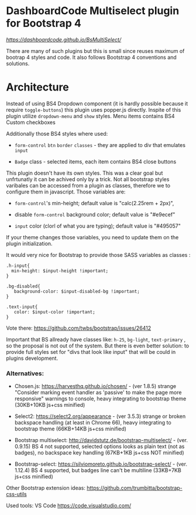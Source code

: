 # DashboardCode Multiselect plugin for Bootstrap 4
*https://dashboardcode.github.io/BsMultiSelect/*

There are many of such plugins but this is small since reuses maximum of bootrap 4 styles and code. It also follows Bootstrap 4 conventions and solutions.

# Architecture
Instead of using BS4 Dropdown component (it is hardly possible because it require `toggle-buttons`) this plugin uses popper.js directly.
Inspite of this plugin utilize `dropdown-menu` and `show` styles. Menu items contains BS4 Custom checkboxes

Additionally those BS4 styles where used:

* `form-control` `btn` `border` `classes` - they are applied to div that emulates `input`

* `Badge` class - selected items, each item contains BS4 close buttons

This plugin doesn't have its own styles. This was a clear goal but unfrtunatly it can be achived only by a trick. Not all bootstrap styles varibales can be accessed from a plugin as classes, therefore we to configure them in javascript. Those variables are:

* `form-control`'s min-height; default value is "calc(2.25rem + 2px)",

* disable `form-control` background color; default value is "#e9ecef"

* `input` color (clorl of what you are typing); default value is "#495057"

If your theme changes those variables, you need to update them on the plugin initialization.

It would very nice for Bootstrap to provide those SASS variables as classes :

````
.h-input{
  min-height: $input-height !important; 
}

.bg-disabled{
   background-color: $input-disabled-bg !important; 
}

.text-input{
   color: $input-color !important;
}
````
Vote there: https://github.com/twbs/bootstrap/issues/26412 

Important that BS allready have classes like: `h-25`, `bg-light`, `text-primary` , so the proposal is not out of the system. But there is even better solution: to provide full styles set for "divs that look like input" that will be could in plugins development.


### Alternatives:

* Chosen.js: https://harvesthq.github.io/chosen/ - (ver 1.8.5) strange "Consider marking event handler as 'passive' to make the page more responsive" warnings to console, heavy integrating to bootstrap theme (30KB+10KB js+css minified)

* Select2: https://select2.org/appearance - (ver 3.5.3) strange or broken backspace handling (at least in Chrome 66), heavy integrating to bootstrap theme (66KB+14KB js+css minified)

* Bootstrap multiselect: http://davidstutz.de/bootstrap-multiselect/  -  (ver. 0.9.15) BS 4 not supported, selected options looks as plain text (not as badges), no backspace key handling (67KB+1KB js+css NOT minified)

* Bootstrap-select: https://silviomoreto.github.io/bootstrap-select/ - (ver. 1.12.4) BS 4 supported, but badges line can't be multiline (33KB+7KB js+css minified)

Other Bootstrap extension ideas:
https://github.com/trumbitta/bootstrap-css-utils 

Used tools:
VS Code https://code.visualstudio.com/
